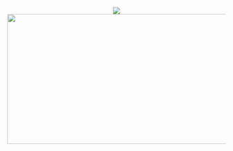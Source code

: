 <div align= "center">
    <img src="https://capsule-render.vercel.app/api?type=waving&color=a0dea4&height=180&text=Hello!%20I'm%20Sehyeon!&animation=twinkling&fontColor=ffffff&fontSize=60" />
    </div>
<a href="https://www.gitanimals.org/en_US?utm_medium=image&utm_source=u0ahya5&utm_content=farm">
<img
  src="https://render.gitanimals.org/farms/u0ahya5" 
  width="700"
  height="300"
/>
</a>

<!--
**u0ahya5/u0ahya5** is a ✨ _special_ ✨ repository because its `README.md` (this file) appears on your GitHub profile.

Here are some ideas to get you started:

- 🔭 I’m currently working on ...
- 🌱 I’m currently learning ...
- 👯 I’m looking to collaborate on ...
- 🤔 I’m looking for help with ...
- 💬 Ask me about ...
- 📫 How to reach me: ...
- 😄 Pronouns: ...
- ⚡ Fun fact: ...
-->
